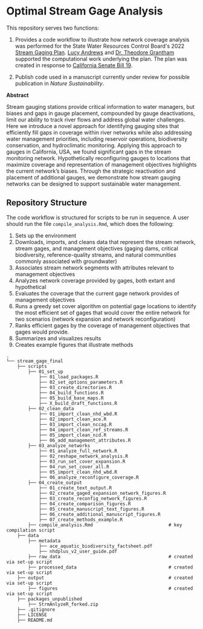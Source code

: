 # Optimal Stream Gage Analysis

This repository serves two functions:

1. Provides a code workflow to illustrate how network coverage analysis was
performed for the State Water Resources Control Board's 2022 [Stream Gaging Plan](https://www.waterboards.ca.gov/waterrights/water_issues/programs/stream_gaging_plan/).
[Lucy Andrews](https://www.lucyrandrews.com/about) and [Dr. Theodore
Grantham](https://ourenvironment.berkeley.edu/people/theodore-grantham)
supported the computational work underlying the plan. The plan was created in response
to [California Senate Bill 19](https://leginfo.legislature.ca.gov/faces/billTextClient.xhtml?bill_id=201920200SB19).

2. Publish code used in a manuscript currently under review for possible
publication in _Nature Sustainability_.

**Abstract**

Stream gauging stations provide critical information to water managers, but biases and gaps in gauge placement, compounded by gauge deactivations, limit our ability to track river flows and address global water challenges. Here we introduce a novel approach for identifying gauging sites that efficiently fill gaps in coverage within river networks while also addressing water management priorities, including reservoir operations, biodiversity conservation, and hydroclimatic monitoring. Applying this approach to gauges in California, USA, we found significant gaps in the stream monitoring network. Hypothetically reconfiguring gauges to locations that maximize coverage and representation of management objectives highlights the current network’s biases. Through the strategic reactivation and placement of additional gauges, we demonstrate how stream gauging networks can be designed to support sustainable water management. 

## Repository Structure

The code workflow is structured for scripts to be run in sequence. A user should
run the file `compile_analysis.Rmd`, which does the following:

1. Sets up the environment
2. Downloads, imports, and cleans data that represent the stream network, stream
gages, and management objectives (gaging dams, critical biodiversity, reference-quality
streams, and natural communities commonly associated with groundwater)
3. Associates stream network segments with attributes relevant to management objectives
4. Analyzes network coverage provided by gages, both extant and hypothetical
5. Evaluates the coverage that the current gage network provides of management
objectives
6. Runs a greedy set cover algorithm on potential gage locations to identify
the most efficient set of gages that would cover the entire network for two scenarios
(network expansion and network reconfiguration)
7. Ranks efficient gages by the coverage of management objectives that gages
would provide.
8. Summarizes and visualizes results
9. Creates example figures that illustrate methods


```
.
└── stream_gage_final  
    ├── scripts  
        ├── 01_set_up  
            ├── 01_load_packages.R  
            ├── 02_set_options_parameters.R
            ├── 03_create_directories.R  
            ├── 04_build_functions.R
            ├── 05_build_base_maps.R
            ├── X_build_draft_functions.R
        ├── 02_clean_data  
            ├── 01_import_clean_nhd_wbd.R
            ├── 02_import_clean_ace.R
            ├── 03_import_clean_nccag.R
            ├── 04_import_clean_ref_streams.R
            ├── 05_import_clean_nid.R
            ├── 06_add_management_attributes.R
        ├── 03_analyze_networks  
            ├── 01_analyze_full_network.R
            ├── 02_reshape_network_analysis.R
            ├── 03_run_set_cover_expansion.R
            ├── 04_run_set_cover_all.R
            ├── 05_import_clean_nhd_wbd.R
            ├── 06_analyze_reconfigure_coverage.R
        ├── 04_create_output  
            ├── 01_create_text_output.R
            ├── 02_create_gaged_expansion_network_figures.R
            ├── 03_create_reconfig_network_figures.R
            ├── 04_create_comparison_figures.R
            ├── 05_create_manuscript_text_figures.R
            ├── 06_create_additional_manuscript_figures.R
            ├── 07_create_methods_example.R
        ├── compile_analysis.Rmd                            # key compilation script
    ├── data  
        ├── metadata
            ├── ace_aquatic_biodiversity_factsheet.pdf 
            ├── nhdplus_v2_user_guide.pdf
        ├── raw_data                                        # created via set-up script
        ├── processed_data                                  # created via set-up script
    ├── output                                              # created via set-up script
        ├── figures                                         # created via set-up script
    ├── packages_unpublished  
        ├── StrmAnlyzeR_forked.zip  
    ├── .gitignore  
    ├── LICENSE  
    ├── README.md  
```